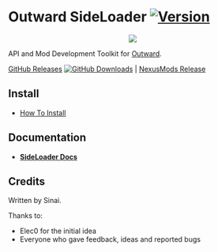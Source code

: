 # Outward SideLoader [![Version](https://img.shields.io/badge/BepInEx-5.2-green.svg)](https://github.com/BepInEx/BepInEx)

<p align="center">
<img align="center" src="https://i.imgur.com/DWezCnm.png">
</p>

API and Mod Development Toolkit for [Outward](https://outward.gamepedia.com/Outward_Wiki).


[GitHub Releases](https://github.com/sinai-dev/Outward-SideLoader/releases) [![GitHub Downloads](https://img.shields.io/github/downloads/sinai-dev/Outward-SideLoader/total.svg)]() | [NexusMods Release](https://www.nexusmods.com/outward/mods/96)

## Install
* [How To Install](https://sinai-dev.github.io/OSLDocs/#/GettingStarted/Installation)

## Documentation

* <b>[SideLoader Docs](https://sinai-dev.github.io/OSLDocs/#/)</b>

## Credits
Written by Sinai.

Thanks to:
* Elec0 for the initial idea
* Everyone who gave feedback, ideas and reported bugs
